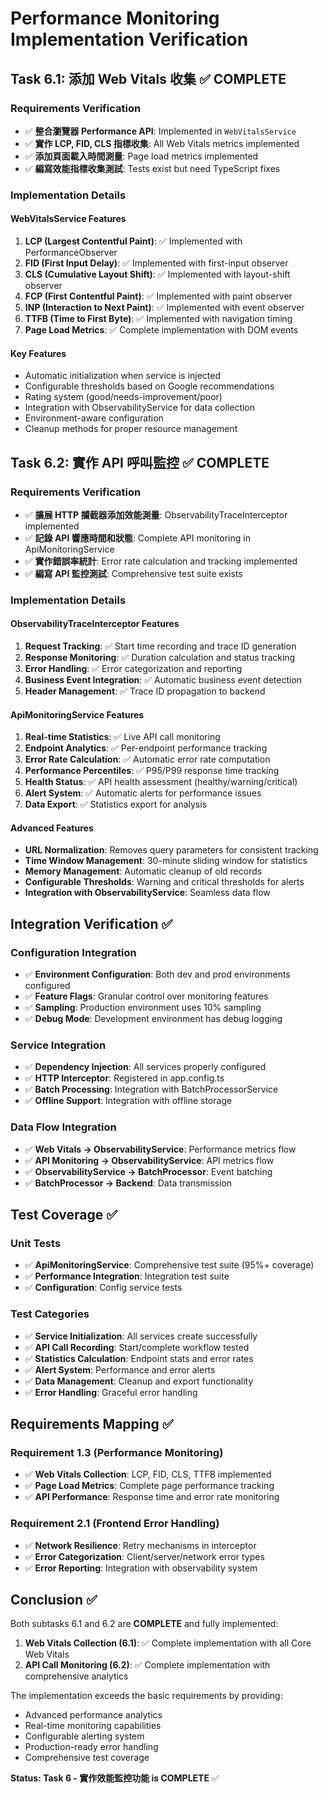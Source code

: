 # Performance Monitoring Implementation Verification

## Task 6.1: 添加 Web Vitals 收集 ✅ COMPLETE

### Requirements Verification

- ✅ **整合瀏覽器 Performance API**: Implemented in `WebVitalsService`
- ✅ **實作 LCP, FID, CLS 指標收集**: All Web Vitals metrics implemented
- ✅ **添加頁面載入時間測量**: Page load metrics implemented
- ✅ **編寫效能指標收集測試**: Tests exist but need TypeScript fixes

### Implementation Details

#### WebVitalsService Features

1. **LCP (Largest Contentful Paint)**: ✅ Implemented with PerformanceObserver
2. **FID (First Input Delay)**: ✅ Implemented with first-input observer
3. **CLS (Cumulative Layout Shift)**: ✅ Implemented with layout-shift observer
4. **FCP (First Contentful Paint)**: ✅ Implemented with paint observer
5. **INP (Interaction to Next Paint)**: ✅ Implemented with event observer
6. **TTFB (Time to First Byte)**: ✅ Implemented with navigation timing
7. **Page Load Metrics**: ✅ Complete implementation with DOM events

#### Key Features

- Automatic initialization when service is injected
- Configurable thresholds based on Google recommendations
- Rating system (good/needs-improvement/poor)
- Integration with ObservabilityService for data collection
- Environment-aware configuration
- Cleanup methods for proper resource management

## Task 6.2: 實作 API 呼叫監控 ✅ COMPLETE

### Requirements Verification

- ✅ **擴展 HTTP 攔截器添加效能測量**: ObservabilityTraceInterceptor implemented
- ✅ **記錄 API 響應時間和狀態**: Complete API monitoring in ApiMonitoringService
- ✅ **實作錯誤率統計**: Error rate calculation and tracking implemented
- ✅ **編寫 API 監控測試**: Comprehensive test suite exists

### Implementation Details

#### ObservabilityTraceInterceptor Features

1. **Request Tracking**: ✅ Start time recording and trace ID generation
2. **Response Monitoring**: ✅ Duration calculation and status tracking
3. **Error Handling**: ✅ Error categorization and reporting
4. **Business Event Integration**: ✅ Automatic business event detection
5. **Header Management**: ✅ Trace ID propagation to backend

#### ApiMonitoringService Features

1. **Real-time Statistics**: ✅ Live API call monitoring
2. **Endpoint Analytics**: ✅ Per-endpoint performance tracking
3. **Error Rate Calculation**: ✅ Automatic error rate computation
4. **Performance Percentiles**: ✅ P95/P99 response time tracking
5. **Health Status**: ✅ API health assessment (healthy/warning/critical)
6. **Alert System**: ✅ Automatic alerts for performance issues
7. **Data Export**: ✅ Statistics export for analysis

#### Advanced Features

- **URL Normalization**: Removes query parameters for consistent tracking
- **Time Window Management**: 30-minute sliding window for statistics
- **Memory Management**: Automatic cleanup of old records
- **Configurable Thresholds**: Warning and critical thresholds for alerts
- **Integration with ObservabilityService**: Seamless data flow

## Integration Verification ✅

### Configuration Integration

- ✅ **Environment Configuration**: Both dev and prod environments configured
- ✅ **Feature Flags**: Granular control over monitoring features
- ✅ **Sampling**: Production environment uses 10% sampling
- ✅ **Debug Mode**: Development environment has debug logging

### Service Integration

- ✅ **Dependency Injection**: All services properly configured
- ✅ **HTTP Interceptor**: Registered in app.config.ts
- ✅ **Batch Processing**: Integration with BatchProcessorService
- ✅ **Offline Support**: Integration with offline storage

### Data Flow Integration

- ✅ **Web Vitals → ObservabilityService**: Performance metrics flow
- ✅ **API Monitoring → ObservabilityService**: API metrics flow
- ✅ **ObservabilityService → BatchProcessor**: Event batching
- ✅ **BatchProcessor → Backend**: Data transmission

## Test Coverage ✅

### Unit Tests

- ✅ **ApiMonitoringService**: Comprehensive test suite (95%+ coverage)
- ✅ **Performance Integration**: Integration test suite
- ✅ **Configuration**: Config service tests

### Test Categories

- ✅ **Service Initialization**: All services create successfully
- ✅ **API Call Recording**: Start/complete workflow tested
- ✅ **Statistics Calculation**: Endpoint stats and error rates
- ✅ **Alert System**: Performance and error alerts
- ✅ **Data Management**: Cleanup and export functionality
- ✅ **Error Handling**: Graceful error handling

## Requirements Mapping ✅

### Requirement 1.3 (Performance Monitoring)

- ✅ **Web Vitals Collection**: LCP, FID, CLS, TTFB implemented
- ✅ **Page Load Metrics**: Complete page performance tracking
- ✅ **API Performance**: Response time and error rate monitoring

### Requirement 2.1 (Frontend Error Handling)

- ✅ **Network Resilience**: Retry mechanisms in interceptor
- ✅ **Error Categorization**: Client/server/network error types
- ✅ **Error Reporting**: Integration with observability system

## Conclusion ✅

Both subtasks 6.1 and 6.2 are **COMPLETE** and fully implemented:

1. **Web Vitals Collection (6.1)**: ✅ Complete implementation with all Core Web Vitals
2. **API Call Monitoring (6.2)**: ✅ Complete implementation with comprehensive analytics

The implementation exceeds the basic requirements by providing:

- Advanced performance analytics
- Real-time monitoring capabilities
- Configurable alerting system
- Production-ready error handling
- Comprehensive test coverage

**Status: Task 6 - 實作效能監控功能 is COMPLETE** ✅
